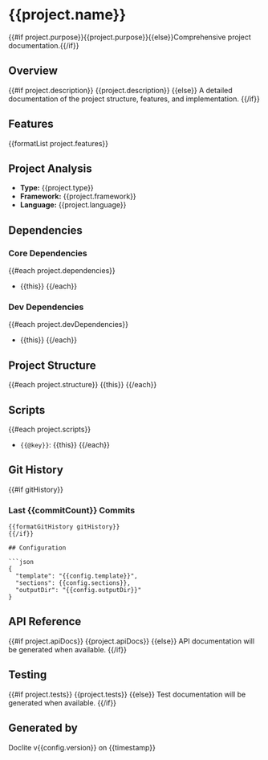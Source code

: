 # {{project.name}}

{{#if project.purpose}}{{project.purpose}}{{else}}Comprehensive project documentation.{{/if}}

## Overview

{{#if project.description}}
{{project.description}}
{{else}}
A detailed documentation of the project structure, features, and implementation.
{{/if}}

## Features

{{formatList project.features}}

## Project Analysis

- **Type:** {{project.type}}
- **Framework:** {{project.framework}}
- **Language:** {{project.language}}

## Dependencies

### Core Dependencies

{{#each project.dependencies}}
- {{this}}
{{/each}}

### Dev Dependencies

{{#each project.devDependencies}}
- {{this}}
{{/each}}

## Project Structure

{{#each project.structure}}
{{this}}
{{/each}}

## Scripts

{{#each project.scripts}}
- `{{@key}}`: {{this}}
{{/each}}

## Git History

{{#if gitHistory}}
### Last {{commitCount}} Commits
```git
{{formatGitHistory gitHistory}}
{{/if}}

## Configuration

```json
{
  "template": "{{config.template}}",
  "sections": {{config.sections}},
  "outputDir": "{{config.outputDir}}"
}
```

## API Reference

{{#if project.apiDocs}}
{{project.apiDocs}}
{{else}}
API documentation will be generated when available.
{{/if}}

## Testing

{{#if project.tests}}
{{project.tests}}
{{else}}
Test documentation will be generated when available.
{{/if}}

## Generated by

Doclite v{{config.version}} on {{timestamp}}

```
